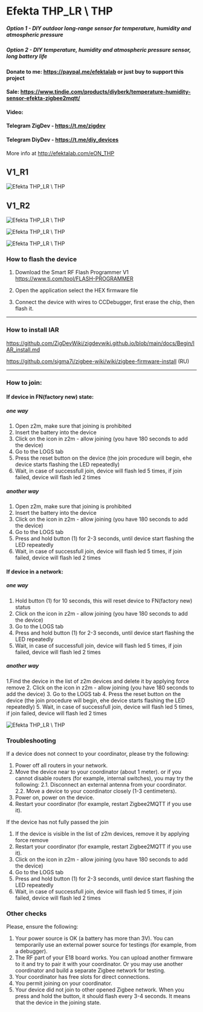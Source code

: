 # Efekta THP_LR \ THP

##### Option 1 - DIY outdoor long-range sensor for temperature, humidity and atmospheric pressure

##### Option 2 - DIY temperature, humidity and atmospheric pressure sensor, long battery life

#### Donate to me: https://paypal.me/efektalab or just buy to support this project

#### Sale: https://www.tindie.com/products/diyberk/temperature-humidity-sensor-efekta-zigbee2mqtt/

#### Video: 

#### Telegram ZigDev - https://t.me/zigdev

#### Telegram DiyDev - https://t.me/diy_devices

More info at http://efektalab.com/eON_THP



## V1_R1

![Efekta THP_LR \ THP](https://github.com/smartboxchannel/Outdoor-long-range-sensor-for-temperature-humidity-and-atmospheric-pressure-Zigbee/blob/main/IMAGES/001.png) 

## V1_R2

![Efekta THP_LR \ THP](https://github.com/smartboxchannel/Outdoor-long-range-sensor-for-temperature-humidity-and-atmospheric-pressure-Zigbee/blob/main/IMAGES/002.png) 


![Efekta THP_LR \ THP](https://github.com/smartboxchannel/Outdoor-long-range-sensor-for-temperature-humidity-and-atmospheric-pressure-Zigbee/blob/main/IMAGES/01.jpg) 


![Efekta THP_LR \ THP](https://github.com/smartboxchannel/Outdoor-long-range-sensor-for-temperature-humidity-and-atmospheric-pressure-Zigbee/blob/main/SCHEME/THP_THPLR.png) 

### How to flash the device

1. Download the Smart RF Flash Programmer V1 https://www.ti.com/tool/FLASH-PROGRAMMER

2. Open the application select the HEX firmware file

3. Connect the device with wires to CCDebugger, first erase the chip, then flash it.

---

### How to install IAR

https://github.com/ZigDevWiki/zigdevwiki.github.io/blob/main/docs/Begin/IAR_install.md

https://github.com/sigma7i/zigbee-wiki/wiki/zigbee-firmware-install (RU)

---

### How to join:
#### If device in FN(factory new) state:
##### one way
1. Open z2m, make sure that joining is prohibited
2. Insert the battery into the device
3. Click on the icon in z2m - allow joining (you have 180 seconds to add the device)
4. Go to the LOGS tab
5. Press the reset button on the device (the join procedure will begin, еhe device starts flashing the LED repeatedly)
6. Wait, in case of successfull join, device will flash led 5 times, if join failed, device will flash led 2 times

##### another way
1. Open z2m, make sure that joining is prohibited
2. Insert the battery into the device
3. Click on the icon in z2m - allow joining (you have 180 seconds to add the device)
4. Go to the LOGS tab
5. Press and hold button (1) for 2-3 seconds, until device start flashing the LED repeatedly
6. Wait, in case of successfull join, device will flash led 5 times, if join failed, device will flash led 2 times


#### If device in a network:
##### one way 
1. Hold button (1) for 10 seconds, this will reset device to FN(factory new) status 
2. Click on the icon in z2m - allow joining (you have 180 seconds to add the device)
3. Go to the LOGS tab
5. Press and hold button (1) for 2-3 seconds, until device start flashing the LED repeatedly
6. Wait, in case of successfull join, device will flash led 5 times, if join failed, device will flash led 2 times

##### another way
1.Find the device in the list of z2m devices and delete it by applying force remove
2. Click on the icon in z2m - allow joining (you have 180 seconds to add the device)
3. Go to the LOGS tab
4. Press the reset button on the device (the join procedure will begin, еhe device starts flashing the LED repeatedly)
5. Wait, in case of successfull join, device will flash led 5 times, if join failed, device will flash led 2 times

![Efekta THP_LR \ THP](https://github.com/smartboxchannel/Outdoor-long-range-sensor-for-temperature-humidity-and-atmospheric-pressure-Zigbee/blob/main/IMAGES/003.png) 

### Troubleshooting

If a device does not connect to your coordinator, please try the following:

1. Power off all routers in your network.
2. Move the device near to your coordinator (about 1 meter).
or if you cannot disable routers (for example, internal switches), you may try the following:
2.1. Disconnect an external antenna from your coordinator.
2.2. Move a device to your coordinator closely (1-3 centimeters).
3. Power on, power on the device.
4. Restart your coordinator (for example, restart Zigbee2MQTT if you use it).

If the device has not fully passed the join

1. If the device is visible in the list of z2m devices, remove it by applying force remove
2. Restart your coordinator (for example, restart Zigbee2MQTT if you use it).
3. Click on the icon in z2m - allow joining (you have 180 seconds to add the device)
4. Go to the LOGS tab
5. Press and hold button (1) for 2-3 seconds, until device start flashing the LED repeatedly
6. Wait, in case of successfull join, device will flash led 5 times, if join failed, device will flash led 2 times



### Other checks

Please, ensure the following:

1. Your power source is OK (a battery has more than 3V). You can temporarily use an external power source for testings (for example, from a debugger).
2. The RF part of your E18 board works. You can upload another firmware to it and try to pair it with your coordinator. Or you may use another coordinator and build a separate Zigbee network for testing.
3. Your coordinator has free slots for direct connections.
4. You permit joining on your coordinator.
5. Your device did not join to other opened Zigbee network. When you press and hold the button, it should flash every 3-4 seconds. It means that the device in the joining state.
